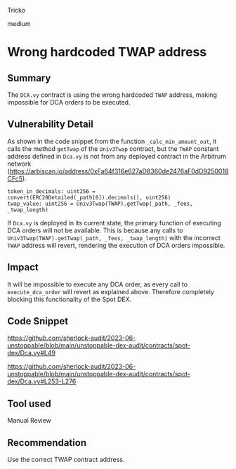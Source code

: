 Tricko

medium

# Wrong hardcoded TWAP address

## Summary
The `DCA.vy` contract is using the wrong hardcoded `TWAP` address, making impossible for DCA orders to be executed.

## Vulnerability Detail
As shown in the code snippet from the function `_calc_min_amount_out`, it calls the method `getTwap` of the `Univ3Twap` contract, but the `TWAP` constant address defined in `Dca.vy` is not from any deployed contract in the Arbitrum network (https://arbiscan.io/address/0xFa64f316e627aD8360de2476aF0dD9250018CFc5).

```solidity
token_in_decimals: uint256 = convert(ERC20Detailed(_path[0]).decimals(), uint256)
twap_value: uint256 = Univ3Twap(TWAP).getTwap(_path, _fees, _twap_length)
```
If `Dca.vy` is deployed in its current state, the primary function of executing DCA orders will not be available. This is because any calls to `Univ3Twap(TWAP).getTwap(_path, _fees, _twap_length)` with the incorrect `TWAP` address will revert, rendering the execution of DCA orders impossible.

## Impact
It will be impossible to execute any DCA order, as every call to `execute_dca_order` will revert as explained above. Therefore completely blocking this functionality of the Spot DEX.

## Code Snippet
https://github.com/sherlock-audit/2023-06-unstoppable/blob/main/unstoppable-dex-audit/contracts/spot-dex/Dca.vy#L49

https://github.com/sherlock-audit/2023-06-unstoppable/blob/main/unstoppable-dex-audit/contracts/spot-dex/Dca.vy#L253-L276

## Tool used
Manual Review

## Recommendation
Use the correct TWAP contract address.